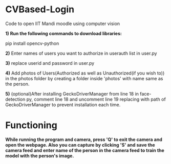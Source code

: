 # CVBased-Login
Code to open IIT Mandi moodle using computer vision

**1) Run the following commands to download libraries:**

pip install opencv-python 


**2)** Enter names of users you want to authorize in userauth list in user.py

**3)** replace userid and password in user.py

**4)** Add photos of Users(Authorized as well as Unauthorized(if you wish to)) in the photos
folder by creating a folder inside 'photos' with name same as the person.

**5)** (optional)After installing GeckoDriverManager from line 18 in face-detection py, comment line 18
and uncomment line 19 replacing with path of GeckoDriverManager to prevent installation each time.

# **Functioning**

**While running the program and camera, press 'Q' to exit the camera and open the webpage.
Also you can capture by clicking 'S' and save the camera feed and enter name of the person in the camera feed to 
train the model with the person's image.**




